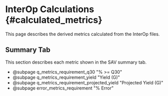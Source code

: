 # InterOp Calculations      {#calculated_metrics}

This page describes the derived metrics calculated from the InterOp files. 

## Summary Tab

This section describes each metric shown in the SAV summary tab.

 - @subpage q_metrics_requirement_q30 "% >= Q30"
 - @subpage q_metrics_requirement_yield "Yield (G)"
 - @subpage q_metrics_requirement_projected_yield "Projected Yield (G)"
 - @subpage error_metrics_requirement "% Error"

